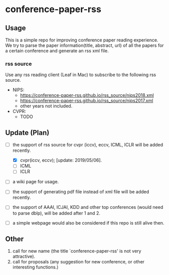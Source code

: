 # conference-paper-rss

## Usage

This is a simple repo for improving conference paper reading experience. We try to parse the paper information(title, abstract, url) of all the papers for a certain conference and generate an rss xml file.

### rss source
Use any rss reading client (Leaf in Mac) to subscribe to the following rss source.
+ NIPS:
  + https://conference-paper-rss.github.io/rss_source/nips2018.xml
  + https://conference-paper-rss.github.io/rss_source/nips2017.xml
  + other years not included.
+ CVPR:
  + TODO
## Update (Plan)

* [ ] the support of rss source for cvpr (iccv), eccv, ICML, ICLR will be added recently.
  * [x] cvpr(iccv, eccv);  \[update: 2019/05/06\].
  * [ ] ICML
  * [ ] ICLR
* [ ] a wiki page for usage.
* [ ] the support of generating pdf file instead of xml file will be added recently.
* [ ] the support of AAAI, ICJAI, KDD and other top conferences (would need to parse dblp), will be added after 1 and 2.
* [ ] a simple webpage would also be considered if this repo is still alive then.


## Other

1. call for new name (the title `conference-paper-rss' is not very attractive).
2. call for proposals (any suggestion for new conference, or other interesting functions.)
